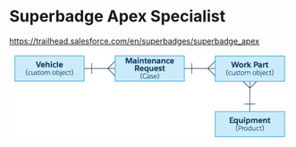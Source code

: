# Superbadge Apex Specialist

https://trailhead.salesforce.com/en/superbadges/superbadge_apex

![Superbadge Apex Specialist](./superbadges_Apex_ER_Diagram.png)

